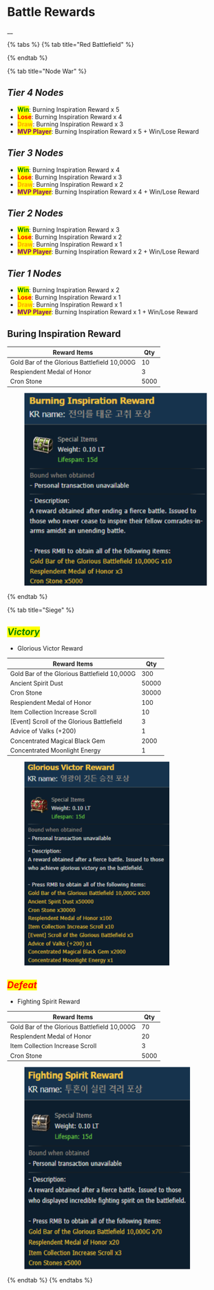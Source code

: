 # Battle Rewards

__

{% tabs %}
{% tab title="Red Battlefield" %}

{% endtab %}

{% tab title="Node War" %}
## _Tier 4 Nodes_

* <mark style="color:green;">**Win**</mark>: Burning Inspiration Reward x 5
* <mark style="color:red;">**Lose**</mark>: Burning Inspiration Reward x 4
* <mark style="color:orange;">**Draw**</mark>: Burning Inspiration Reward x 3
* <mark style="color:purple;">**MVP Player**</mark>: Burning Inspiration Reward x 5 + Win/Lose Reward

## _Tier 3 Nodes_

* <mark style="color:green;">**Win**</mark>: Burning Inspiration Reward x 4
* <mark style="color:red;">**Lose**</mark>: Burning Inspiration Reward x 3
* <mark style="color:orange;">**Draw**</mark>: Burning Inspiration Reward x 2
* <mark style="color:purple;">**MVP Player**</mark>: Burning Inspiration Reward x 4 + Win/Lose Reward

## _Tier 2 Nodes_

* <mark style="color:green;">**Win**</mark>: Burning Inspiration Reward x 3
* <mark style="color:red;">**Lose**</mark>: Burning Inspiration Reward x 2
* <mark style="color:orange;">**Draw**</mark>: Burning Inspiration Reward x 1
* <mark style="color:purple;">**MVP Player**</mark>: Burning Inspiration Reward x 2 + Win/Lose Reward

## _Tier 1 Nodes_

* <mark style="color:green;">**Win**</mark>: Burning Inspiration Reward x 2
* <mark style="color:red;">**Lose**</mark>: Burning Inspiration Reward x 1
* <mark style="color:orange;">**Draw**</mark>: Burning Inspiration Reward x 1
* <mark style="color:purple;">**MVP Player**</mark>: Burning Inspiration Reward x 1 + Win/Lose Reward

###

## Buring Inspiration Reward

| Reward Items                                 | Qty  |
| -------------------------------------------- | ---- |
| Gold Bar of the Glorious Battlefield 10,000G | 10   |
| Respiendent Medal of Honor                   | 3    |
| Cron Stone                                   | 5000 |

<figure><img src="../.gitbook/assets/QQ截图20221102140855.png" alt=""><figcaption></figcaption></figure>
{% endtab %}

{% tab title="Siege" %}
## _<mark style="color:green;">Victory</mark>_

* Glorious Victor Reward

| Reward Items                                 | Qty   |
| -------------------------------------------- | ----- |
| Gold Bar of the Glorious Battlefield 10,000G | 300   |
| Ancient Spirit Dust                          | 50000 |
| Cron Stone                                   | 30000 |
| Respiendent Medal of Honor                   | 100   |
| Item Collection Increase Scroll              | 10    |
| \[Event] Scroll of the Glorious Battlefield  | 3     |
| Advice of Valks (+200)                       | 1     |
| Concentrated Magical Black Gem               | 2000  |
| Concentrated Moonlight Energy                | 1     |

<figure><img src="../.gitbook/assets/QQ截图20221102144434.png" alt=""><figcaption></figcaption></figure>



## _<mark style="color:red;">Defeat</mark>_

* Fighting Spirit Reward

| Reward Items                                 | Qty  |
| -------------------------------------------- | ---- |
| Gold Bar of the Glorious Battlefield 10,000G | 70   |
| Resplendent Medal of Honor                   | 20   |
| Item Collection Increase Scroll              | 3    |
| Cron Stone                                   | 5000 |

<figure><img src="../.gitbook/assets/QQ截图20221102144425.png" alt=""><figcaption></figcaption></figure>
{% endtab %}
{% endtabs %}

